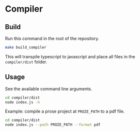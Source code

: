 # Compiler

## Build

Run this command in the root of the repository.

```bash
make build_compiler
```

This will transpile typescript to javascript and place all files in the `compiler/dist` folder.

## Usage

See the available command line arguments.

```bash
cd compiler/dist
node index.js -h
```

Example: compile a prose project at `PROZE_PATH` to a pdf file.

```bash
cd compiler/dist
node index.js --path PROZE_PATH --format pdf
```
